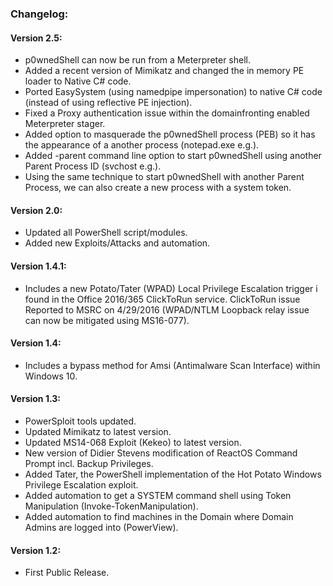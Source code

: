 ### Changelog:

#### Version 2.5:

* p0wnedShell can now be run from a Meterpreter shell.
* Added a recent version of Mimikatz and changed the in memory PE loader to Native C# code.
* Ported EasySystem (using namedpipe impersonation) to native C# code (instead of using reflective PE injection).
* Fixed a Proxy authentication issue within the domainfronting enabled Meterpreter stager.
* Added option to masquerade the p0wnedShell process (PEB) so it has the appearance of a another process (notepad.exe e.g.).
* Added -parent command line option to start p0wnedShell using another Parent Process ID (svchost e.g.).
* Using the same technique to start p0wnedShell with another Parent Process, we can also create a new process with a system token. 

#### Version 2.0:

* Updated all PowerShell script/modules.
* Added new Exploits/Attacks and automation.

#### Version 1.4.1:

* Includes a new Potato/Tater (WPAD) Local Privilege Escalation trigger i found in the Office 2016/365 ClickToRun service.
  ClickToRun issue Reported to MSRC on 4/29/2016 (WPAD/NTLM Loopback relay issue can now be mitigated using MS16-077).

#### Version 1.4:

* Includes a bypass method for Amsi (Antimalware Scan Interface) within Windows 10.

#### Version 1.3:

* PowerSploit tools updated.
* Updated Mimikatz to latest version.
* Updated MS14-068 Exploit (Kekeo) to latest version.
* New version of Didier Stevens modification of ReactOS Command Prompt incl. Backup Privileges.
* Added Tater, the PowerShell implementation of the Hot Potato Windows Privilege Escalation exploit.
* Added automation to get a SYSTEM command shell using Token Manipulation (Invoke-TokenManipulation).
* Added automation to find machines in the Domain where Domain Admins are logged into (PowerView).

#### Version 1.2:

* First Public Release.
